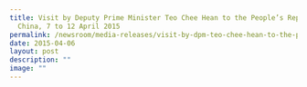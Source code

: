 ```yaml
---
title: Visit by Deputy Prime Minister Teo Chee Hean to the People’s Republic of
  China, 7 to 12 April 2015
permalink: /newsroom/media-releases/visit-by-dpm-teo-chee-hean-to-the-peoples-republic-of-china/
date: 2015-04-06
layout: post
description: ""
image: ""
---
```

